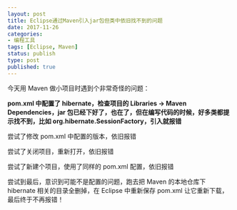 ```yaml
---
layout: post
title: Eclipse通过Maven引入jar包但类中依旧找不到的问题
date: 2017-11-26
categories:
- 编程工具
tags: [Eclipse, Maven]
status: publish
type: post
published: true
---
```


今天用 Maven 做小项目时遇到个非常奇怪的问题：

**pom.xml 中配置了 hibernate，检查项目的 Libraries -> Maven Dependencies，jar 包已经下好了，也在了，但在编写代码的时候，好多类都提示找不到，比如 org.hibernate.SessionFactory，引入就报错**

尝试了修改 pom.xml 中配置的版本，依旧报错

尝试了关闭项目，重新打开，依旧报错

尝试了新建个项目，使用了同样的 pom.xml 配置，依旧报错

尝试到最后，意识到可能不是配置的问题，跑去把 Maven 的本地仓库下 hibernate 相关的目录全删掉，在 Eclipse 中重新保存 pom.xml 让它重新下载，最后终于不再报错！
